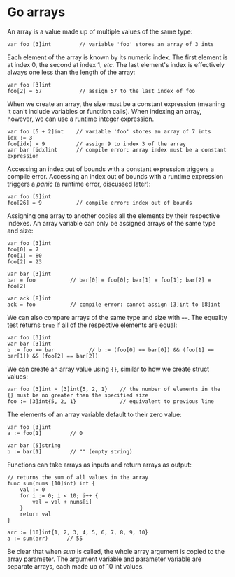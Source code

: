 # Go arrays

An array is a value made up of multiple values of the same type:

```
var foo [3]int         // variable 'foo' stores an array of 3 ints
```

Each element of the array is known by its numeric index. The first element is at index 0, the second at index 1, *etc.* The last element's index is effectively always one less than the length of the array:

```
var foo [3]int         
foo[2] = 57            // assign 57 to the last index of foo
```

When we create an array, the size must be a constant expression (meaning it can't include variables or function calls). When indexing an array, however, we can use a runtime integer expression. 

```
var foo [5 + 2]int    // variable 'foo' stores an array of 7 ints
idx := 3
foo[idx] = 9          // assign 9 to index 3 of the array
var bar [idx]int      // compile error: array index must be a constant expression
```

Accessing an index out of bounds with a constant expression triggers a compile error. Accessing an index out of bounds with a runtime expression triggers a *panic* (a runtime error, discussed later):

```
var foo [5]int
foo[26] = 9           // compile error: index out of bounds            
```

Assigning one array to another copies all the elements by their respective indexes. An array variable can only be assigned arrays of the same type and size:

```
var foo [3]int
foo[0] = 7
foo[1] = 80
foo[2] = 23

var bar [3]int
bar = foo           // bar[0] = foo[0]; bar[1] = foo[1]; bar[2] = foo[2]

var ack [8]int
ack = foo           // compile error: cannot assign [3]int to [8]int
```

We can also compare arrays of the same type and size with `==`. The equality test returns `true` if all of the respective elements are equal:

```
var foo [3]int
var bar [3]int
b := foo == bar           // b := (foo[0] == bar[0]) && (foo[1] == bar[1]) && (foo[2] == bar[2])
```

We can create an array value using `{}`, similar to how we create struct values:

```
var foo [3]int = [3]int{5, 2, 1}    // the number of elements in the {} must be no greater than the specified size
foo := [3]int{5, 2, 1}              // equivalent to previous line
```

The elements of an array variable default to their zero value:

```
var foo [3]int
a := foo[1]         // 0

var bar [5]string
b := bar[1]         // "" (empty string)
```

Functions can take arrays as inputs and return arrays as output:

```
// returns the sum of all values in the array
func sum(nums [10]int) int {
    val := 0
    for i := 0; i < 10; i++ {
        val = val + nums[i]
    }
    return val
}

arr := [10]int{1, 2, 3, 4, 5, 6, 7, 8, 9, 10}
a := sum(arr)      // 55
```

Be clear that when *sum* is called, the whole array argument is copied to the array parameter. The argument variable and parameter variable are separate arrays, each made up of 10 int values.
